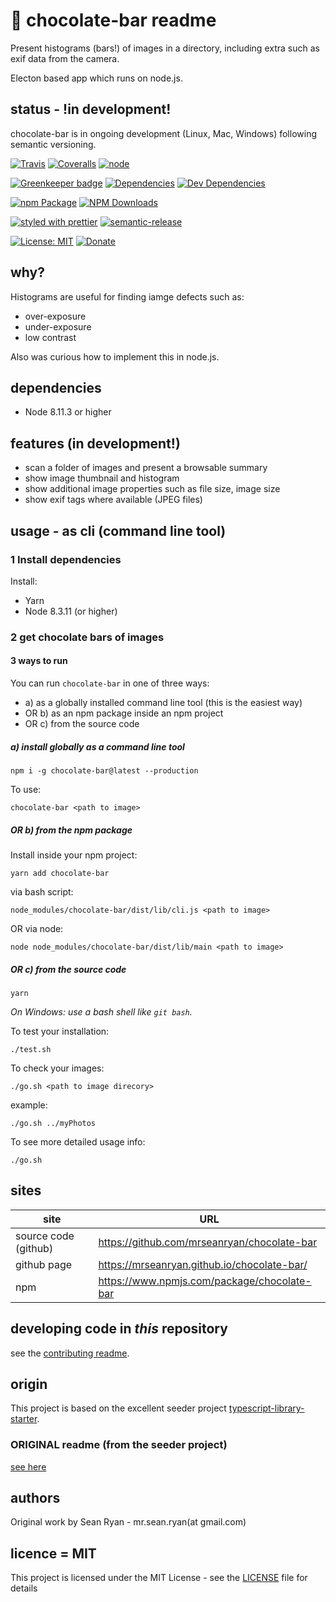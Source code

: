 # :chocolate_bar: chocolate-bar readme

Present histograms (bars!) of images in a directory, including extra such as exif data from the camera.

Electon based app which runs on node.js.


## status - !in development!

chocolate-bar is in ongoing development (Linux, Mac, Windows) following semantic versioning.

[![Travis](https://img.shields.io/travis/mrseanryan/chocolate-bar.svg)](https://travis-ci.org/mrseanryan/chocolate-bar)
[![Coveralls](https://img.shields.io/coveralls/mrseanryan/chocolate-bar.svg)](https://coveralls.io/github/mrseanryan/chocolate-bar)
[![node](https://img.shields.io/node/v/chocolate-bar.svg)](https://nodejs.org)

[![Greenkeeper badge](https://badges.greenkeeper.io/mrseanryan/chocolate-bar.svg)](https://greenkeeper.io/)
[![Dependencies](https://david-dm.org/mrseanryan/chocolate-bar.svg)](https://david-dm.org/mrseanryan/chocolate-bar)
[![Dev Dependencies](https://david-dm.org/mrseanryan/chocolate-bar/dev-status.svg)](https://david-dm.org/mrseanryan/chocolate-bar?type=dev)

[![npm Package](https://img.shields.io/npm/v/chocolate-bar.svg?style=flat-square)](https://www.npmjs.org/package/chocolate-bar)
[![NPM Downloads](https://img.shields.io/npm/dm/chocolate-bar.svg)](https://npmjs.org/package/chocolate-bar)

[![styled with prettier](https://img.shields.io/badge/styled_with-prettier-ff69b4.svg)](https://github.com/prettier/prettier)
[![semantic-release](https://img.shields.io/badge/%20%20%F0%9F%93%A6%F0%9F%9A%80-semantic--release-e10079.svg)](https://github.com/semantic-release/semantic-release)

[![License: MIT](https://img.shields.io/badge/License-MIT-yellow.svg)](https://opensource.org/licenses/MIT)
[![Donate](https://img.shields.io/badge/donate-paypal-blue.svg)](https://paypal.me/mrseanryan)

## why?

Histograms are useful for finding iamge defects such as:

- over-exposure
- under-exposure
- low contrast

Also was curious how to implement this in node.js.

## dependencies

-   Node 8.11.3 or higher

## features (in development!)

- scan a folder of images and present a browsable summary
- show image thumbnail and histogram
- show additional image properties such as file size, image size
- show exif tags where available (JPEG files)


## usage - as cli (command line tool)

### 1 Install dependencies

Install:

-   Yarn
-   Node 8.3.11 (or higher)

### 2 get chocolate bars of images

#### 3 ways to run

You can run `chocolate-bar` in one of three ways:

-   a) as a globally installed command line tool (this is the easiest way)
-   OR b) as an npm package inside an npm project
-   OR c) from the source code

##### a) install globally as a command line tool

`npm i -g chocolate-bar@latest --production`

To use:

`chocolate-bar <path to image>`

##### OR b) from the npm package

Install inside your npm project:

`yarn add chocolate-bar`

via bash script:

`node_modules/chocolate-bar/dist/lib/cli.js <path to image>`

OR via node:

`node node_modules/chocolate-bar/dist/lib/main <path to image>`

##### OR c) from the source code

```
yarn
```

_On Windows: use a bash shell like `git bash`._

To test your installation:

```
./test.sh
```

To check your images:

```
./go.sh <path to image direcory>
```

example:

```
./go.sh ../myPhotos
```

To see more detailed usage info:

```
./go.sh
```

## sites

| site                 | URL                                         |
| -------------------- | ------------------------------------------- |
| source code (github) | https://github.com/mrseanryan/chocolate-bar |
| github page          | https://mrseanryan.github.io/chocolate-bar/ |
| npm                  | https://www.npmjs.com/package/chocolate-bar |

## developing code in _this_ repository

see the [contributing readme](CONTRIBUTING.md).

## origin

This project is based on the excellent seeder project [typescript-library-starter](https://github.com/alexjoverm/typescript-library-starter).

### ORIGINAL readme (from the seeder project)

[see here](README.original.md)

## authors

Original work by Sean Ryan - mr.sean.ryan(at gmail.com)

## licence = MIT

This project is licensed under the MIT License - see the [LICENSE](LICENSE) file for details
